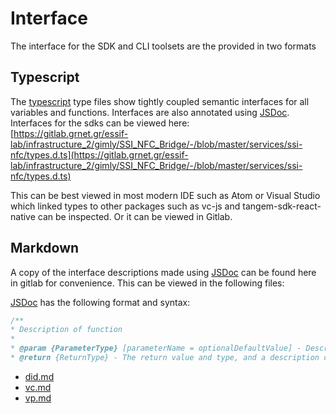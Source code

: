 # Interface
The interface for the SDK and CLI toolsets are the provided in two formats

## Typescript
The [typescript](https://www.typescriptlang.org) type files show tightly coupled semantic interfaces for all variables and functions.  Interfaces are also annotated using [JSDoc](https://jsdoc.app). Interfaces for the sdks can be viewed here:
<br>
[https://gitlab.grnet.gr/essif-lab/infrastructure_2/gimly/SSI_NFC_Bridge/-/blob/master/services/ssi-nfc/types.d.ts](https://gitlab.grnet.gr/essif-lab/infrastructure_2/gimly/SSI_NFC_Bridge/-/blob/master/services/ssi-nfc/types.d.ts)


This can be best viewed in most modern IDE such as Atom or Visual Studio which linked types to other packages such as vc-js and tangem-sdk-react-native can be inspected. Or it can be viewed in Gitlab.

## Markdown
A copy of the interface descriptions made using [JSDoc](https://jsdoc.app) can be found here in gitlab for convenience. This can be viewed in the following files:

[JSDoc](https://jsdoc.app) has the following format and syntax:
```js
/**
* Description of function
*
* @param {ParameterType} [parameterName = optionalDefaultValue] - Description of parameter. [] is an optional parameter.
* @return {ReturnType} - The return value and type, and a description of what is returned
```

- [did.md](./did.md)
- [vc.md](./vc.md)
- [vp.md](vp.md)